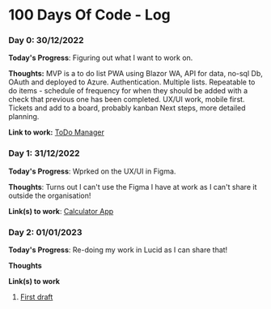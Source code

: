 # 100 Days Of Code - Log

### Day 0: 30/12/2022

**Today's Progress**: Figuring out what I want to work on.

**Thoughts:** MVP is a to do list PWA using Blazor WA, API for data, no-sql Db, OAuth and deployed to Azure.
Authentication.
Multiple lists.
Repeatable to do items - schedule of frequency for when they should be added with a check that previous one has been completed.
UX/UI work, mobile first.
Tickets and add to a board, probably kanban
Next steps, more detailed planning.

**Link to work:** [ToDo Manager](https://github.com/jay68uk/ToDo-Manager)

### Day 1: 31/12/2022

**Today's Progress**: Wprked on the UX/UI in Figma.

**Thoughts**: Turns out I can't use the Figma I have at work as I can't share it outside the organisation!

**Link(s) to work**: [Calculator App](http://www.example.com)


### Day 2: 01/01/2023

**Today's Progress**: Re-doing my work in Lucid as I can share that!

**Thoughts** 

**Link(s) to work**
1. [First draft]([https://www.freecodecamp.com/challenges/find-the-longest-word-in-a-string](https://lucid.app/lucidchart/a5b54965-d8ed-41c0-a4ea-961709d45bcd/edit?viewport_loc=-132%2C12%2C2888%2C1417%2C0_0&invitationId=inv_9d74d223-3b10-46b8-865f-5eee55dfbf57))

